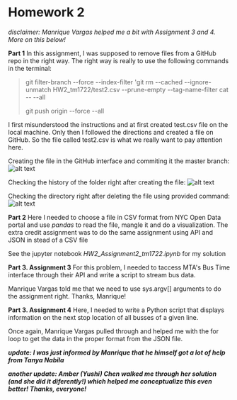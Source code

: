 # Homework 2

_disclaimer: Manrique Vargas helped me a bit with Assignment 3 and 4. More on this below!_

__Part 1__
In this assignment, I was supposed to remove files from a GitHub repo in the right way. 
The right way is really to use the following commands in the terminal: 
>   git filter-branch --force --index-filter 'git rm --cached --ignore-unmatch HW2_tm1722/test2.csv 
> --prune-empty --tag-name-filter cat -- --all 
>
>   git push origin --force --all

I first misunderstood the instructions and at first created test.csv file on the
local machine. Only then I followed the directions and created a file on GitHub.
So the file called test2.csv is what we really want to pay attention here. 


Creating the file in the GitHub interface and commiting it the master branch: 
![alt text](https://github.com/timurmukhtarov/PUI2018_tm1722/blob/master/HW3_tm1722/screenShots/1.png?raw=true) 

Checking the history of the folder right after creating the file:
![alt text](https://github.com/timurmukhtarov/PUI2018_tm1722/blob/master/HW3_tm1722/screenShots/2.png?raw=true) 

Checking the directory right after deleting the file using provided command: 
![alt text](https://github.com/timurmukhtarov/PUI2018_tm1722/blob/master/HW3_tm1722/screenShots/3.png?raw=true) 

__Part 2__ 
Here I needed to choose a file in CSV format from NYC Open Data portal and use _pandas_ to read the file, mangle it 
and do a visualization. The extra credit assignment was to do the same assignment using API and JSON in stead of a CSV file

See the jupyter notebook _HW2_Assignment2_tm1722.ipynb_ for my solution

__Part 3. Assignment 3__ 
For this problem, I needed to taccess MTA's Bus Time interface through their API and write a script to stream bus data.

Manrique Vargas told me that we need to use sys.argv[] arguments to do the assignment right. Thanks, Manrique!

__Part 3. Assignment 4__
Here, I needed to write a Python script that displays information on the next stop location of all 
busses of a given line.

Once again, Manrique Vargas pulled through and helped me with the for loop to get the data in the proper format 
from the JSON file.

_**update: I was just informed by Manrique that he himself got a lot of help from Tanya Nabila**_

_**another update: Amber (Yushi) Chen walked me through her solution (and she did it diferently!) 
which helped me conceptualize this even better! Thanks, everyone!**_